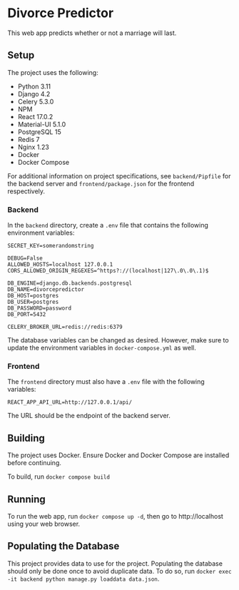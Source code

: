 # Divorce Predictor
This web app predicts whether or not a marriage will last.

## Setup
The project uses the following:
- Python 3.11
- Django 4.2
- Celery 5.3.0
- NPM
- React 17.0.2
- Material-UI 5.1.0
- PostgreSQL 15
- Redis 7
- Nginx 1.23
- Docker
- Docker Compose

For additional information on project specifications, see 
```backend/Pipfile``` for the backend server and 
```frontend/package.json``` for the frontend respectively.

### Backend
In the ```backend``` directory, create a ```.env``` file 
that contains the following environment variables:
```
SECRET_KEY=somerandomstring

DEBUG=False
ALLOWED_HOSTS=localhost 127.0.0.1
CORS_ALLOWED_ORIGIN_REGEXES=^https?://(localhost|127\.0\.0\.1)$

DB_ENGINE=django.db.backends.postgresql
DB_NAME=divorcepredictor
DB_HOST=postgres
DB_USER=postgres
DB_PASSWORD=password
DB_PORT=5432

CELERY_BROKER_URL=redis://redis:6379
```
The database variables can be changed as desired. 
However, make sure to update the environment variables in 
```docker-compose.yml``` as well.

### Frontend
The ```frontend``` directory must also have a ```.env``` file 
with the following variables:
```
REACT_APP_API_URL=http://127.0.0.1/api/
```
The URL should be the endpoint of the backend server.

## Building
The project uses Docker. Ensure Docker and Docker Compose are installed 
before continuing.

To build, run ```docker compose build```

## Running
To run the web app, run ```docker compose up -d```, then 
go to http://localhost using your web browser.

## Populating the Database
This project provides data to use for the project.
Populating the database should only be done once to avoid duplicate data. 
To do so, run ```docker exec -it backend python manage.py loaddata data.json```.
